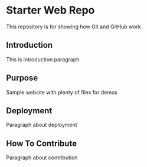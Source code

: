 # Starter Web Repo

This repository is for showing how Git and GitHub work

## Introduction

This is introduction paragraph

## Purpose

Sample website with plenty of files for demos

## Deployment

Paragraph about deployment

## How To Contribute

Paragraph about contribution
